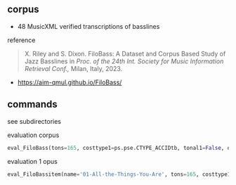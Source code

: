 

## corpus

- 48 MusicXML verified transcriptions of basslines 



reference

> X. Riley and S. Dixon. 
> FiloBass: A Dataset and Corpus Based Study of Jazz Basslines
> in *Proc. of the 24th Int. Society for Music Information Retrieval Conf.,* Milan, Italy, 2023.

- https://aim-qmul.github.io/FiloBass/



## commands 

see subdirectories



evaluation corpus

```python
eval_FiloBass(tons=165, costtype1=ps.pse.CTYPE_ACCIDtb, tonal1=False, octave1=False, det1=False, global1=100, grid=ps.pse.Grid_Exhaustive, costtype2=ps.pse.CTYPE_ADplus, tonal2=True, octave2=True, det2=False, dflag=True, mflag=True, csflag=2)
```



evaluation 1 opus

```python
eval_FiloBassitem(name='01-All-the-Things-You-Are', tons=165, costtype1=ps.pse.CTYPE_ACCIDtb, tonal1=False, octave1=False, det1=False, global1=100, grid=ps.pse.Grid_Exhaustive, costtype2=ps.pse.CTYPE_ADplus, tonal2=True, octave2=True, det2=False, dflag=True, mflag=True, csflag=2)
```







